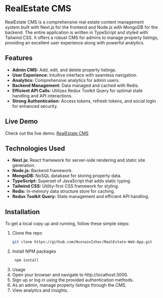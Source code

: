 # RealEstate CMS

RealEstate CMS is a comprehensive real estate content management system built with Next.js for the frontend and Node.js with MongoDB for the backend. The entire application is written in TypeScript and styled with Tailwind CSS. It offers a robust CMS for admins to manage property listings, providing an excellent user experience along with powerful analytics.

## Features

- **Admin CMS:** Add, edit, and delete property listings.
- **User Experience:** Intuitive interface with seamless navigation.
- **Analytics:** Comprehensive analytics for admin users.
- **Backend Management:** Data managed and cached with Redis.
- **Efficient API Calls:** Utilizes Redux Toolkit Query for optimal state handling and API interactions.
- **Strong Authentication:** Access tokens, refresh tokens, and social login for enhanced security.

## Live Demo

Check out the live demo: [RealEstate CMS](https://emarkrealty.com)

## Technologies Used

- **Next.js:** React framework for server-side rendering and static site generation.
- **Node.js:** Backend framework.
- **MongoDB:** NoSQL database for storing property data.
- **TypeScript:** Superset of JavaScript that adds static typing.
- **Tailwind CSS:** Utility-first CSS framework for styling.
- **Redis:** In-memory data structure store for caching.
- **Redux Toolkit Query:** State management and efficient API handling.

## Installation

To get a local copy up and running, follow these simple steps:

1. Clone the repo
   ```sh
   git clone https://github.com/HusnainIzhar/RealEstate-Web-App.git
2. Install NPM packages
   ```sh
    npm install
3. Usage
1. Open your browser and navigate to http://localhost:3000.
2. Sign up or log in using the provided authentication methods.
3. As an admin, manage property listings through the CMS.
4. View analytics and insights.
